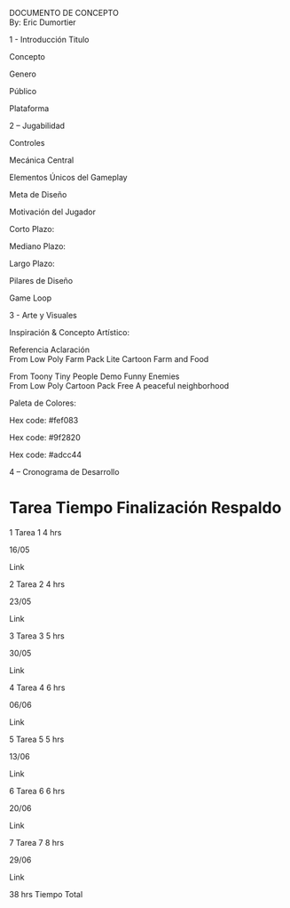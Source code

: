 DOCUMENTO DE CONCEPTO	
By:	
Eric Dumortier

1 - Introducción
Titulo	


Concepto	


Genero	


Público	


Plataforma	




2 – Jugabilidad

Controles	


Mecánica Central
	


Elementos Únicos del Gameplay	
			


Meta de Diseño	



Motivación del Jugador
	
Corto Plazo:

Mediano Plazo:

Largo Plazo:	


Pilares de Diseño	



Game Loop	




3 - Arte y Visuales

Inspiración &
Concepto Artístico:	
 
Referencia
Aclaración	 
From Low Poly Farm Pack Lite 
Cartoon Farm and Food
 
From Toony Tiny People Demo
Funny Enemies	 
From Low Poly Cartoon Pack Free
A peaceful neighborhood 

Paleta de Colores:	





Hex code: #fef083	




Hex code: #9f2820	




Hex code: #adcc44

4 – Cronograma de Desarrollo


#	Tarea	Tiempo	Finalización	Respaldo
1	Tarea 1	
4 hrs
	
16/05
	
Link


2	Tarea 2	
4 hrs
	
23/05
	
Link


3	Tarea 3	
5 hrs
	
30/05
	
Link

4	Tarea 4	
6 hrs
	
06/06
	
Link


5	Tarea 5	
5 hrs
	
13/06
	
Link


6	Tarea 6	
6 hrs
	
20/06
	
Link

7	Tarea 7	
8 hrs
	
29/06
	
Link

		
38 hrs
	Tiempo Total





